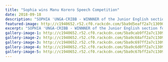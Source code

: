 ```yaml
---
title: "Sophia wins Manu Korero Speech Competition"
date: 2018-09-18
description: "SOPHIA 'UNGA-CRIBB - WINNNER of the Junior English section for Manu Korero Nationals 2018..."
featured-image: http://c1940652.r52.cf0.rackcdn.com/5ba9d5eaff2a7c130900004f/Sophia-and-Trophy280-(002).jpg
excerpt: "SOPHIA 'UNGA-CRIBB - WINNNER of the Junior English section for Manu Korero Nationals 2018."
gallery-image-1: http://c1940652.r52.cf0.rackcdn.com/5ba9cab9ff2a7c130900003a/logo.jpg
gallery-image-2: http://c1940652.r52.cf0.rackcdn.com/5ba9c68aff2a7c1309000030/Sophia-on-Stage-(002).jpg
gallery-image-3: http://c1940652.r52.cf0.rackcdn.com/5ba9c697ff2a7c1309000032/Sophia-Unga-Cribb-jnr-award.jpg
gallery-image-4: http://c1940652.r52.cf0.rackcdn.com/5ba9c6d0ff2a7c1309000036/photo-of-Sophia-Unga-Cribb--others.jpg
gallery-image-5: http://c1940652.r52.cf0.rackcdn.com/5ba9c67bff2a7c130900002e/Sophia-and-the-Kids.jpg
---
```

